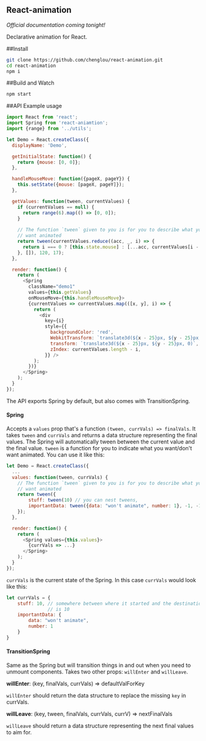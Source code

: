 React-animation
---
_Official documentation coming tonight!_

Declarative animation for React. 

##Install
```sh
git clone https://github.com/chenglou/react-animation.git
cd react-animation
npm i
```

##Build and Watch

```sh
npm start
```

##API
Example usage
```js
import React from 'react';
import Spring from 'react-aniamtion';
import {range} from '../utils';

let Demo = React.createClass({
  displayName: 'Demo',

  getInitialState: function() {
    return {mouse: [0, 0]};
  },

  handleMouseMove: function({pageX, pageY}) {
    this.setState({mouse: [pageX, pageY]});
  },

  getValues: function(tween, currentValues) {
    if (currentValues == null) {
      return range(6).map(() => [0, 0]);
    }
    
    // The function `tween` given to you is for you to describe what you  
    // want animated
    return tween(currentValues.reduce((acc, _, i) => {
      return i === 0 ? [this.state.mouse] : [...acc, currentValues[i - 1]];
    }, []), 120, 17);
  },

  render: function() {
    return (
      <Spring 
        className="demo1" 
        values={this.getValues} 
        onMouseMove={this.handleMouseMove}>
        {currentValues => currentValues.map(([x, y], i) => {
          return (
            <div
              key={i}
              style={{
                backgroundColor: 'red',
                WebkitTransform: `translate3d(${x - 25}px, ${y - 25}px, 0)`,
                transform: `translate3d(${x - 25}px, ${y - 25}px, 0)`,
                zIndex: currentValues.length - i,
              }} />
          );
        })}
      </Spring>
    );
  }
});
```

The API exports Spring by default, but also comes with TransitionSpring. 

#### Spring
Accepts a `values` prop that's a function `(tween, currVals) => finalVals`. It takes `tween` and `currVals` and returns a data structure representing the final values. The Spring will automatically tween between the current value and the final value.
`tween` is a function for you to indicate what you want/don't want animated. You can use it like this:
```js
let Demo = React.createClass({
  ...
  values: function(tween, currVals) {
    // The function `tween` given to you is for you to describe what you  
    // want animated
    return tween({
        stuff: tween(10) // you can nest tweens,
        importantData: tween({data: "won't animate", number: 1}, -1, -1) // Un-tween
    });
  },

  render: function() {
    return (
      <Spring values={this.values}>
        {currVals => ...}
      </Spring>
    );
  }
});
```
`currVals` is the current state of the Spring. In this case `currVals` would look like this:

```js
let currVals = {
    stuff: 10, // somewhere between where it started and the destination which 
               // is 10
    importantData: {
        data: "won't animate", 
        number: 1
    }
}
```

#### TransitionSpring
Same as the Spring but will transition things in and out when you need to unmount components. Takes two other props: `willEnter` and `willLeave`.

__willEnter__: (key, finalVals, currVals) => defaultValForKey

`willEnter` should return the data structure to replace the missing `key` in currVals.

__willLeave__: (key, tween, finalVals, currVals, currV) => nextFinalVals

`willLeave` should return a data structure representing the next final values to aim for.
